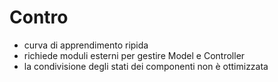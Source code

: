 # Contro

- curva di apprendimento ripida
- richiede moduli esterni per gestire Model e Controller
- la condivisione degli stati dei componenti non è ottimizzata